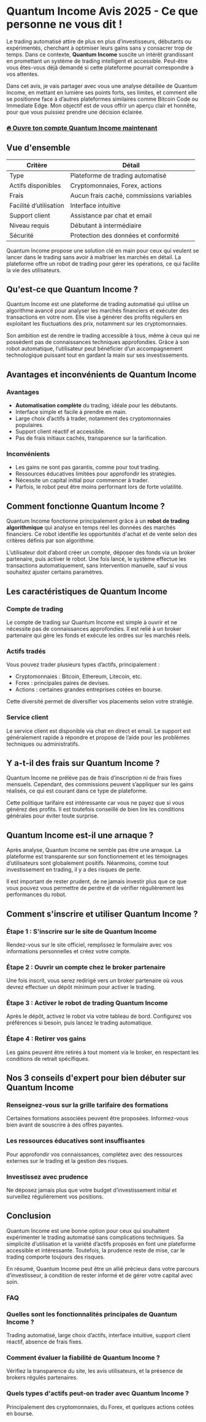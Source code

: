# Quantum Income Avis 2025 - Ce que personne ne vous dit !
 

Le trading automatisé attire de plus en plus d’investisseurs, débutants ou expérimentés, cherchant à optimiser leurs gains sans y consacrer trop de temps. Dans ce contexte, **Quantum Income** suscite un intérêt grandissant en promettant un système de trading intelligent et accessible. Peut-être vous êtes-vous déjà demandé si cette plateforme pourrait correspondre à vos attentes.

Dans cet avis, je vais partager avec vous une analyse détaillée de Quantum Income, en mettant en lumière ses points forts, ses limites, et comment elle se positionne face à d’autres plateformes similaires comme Bitcoin Code ou Immediate Edge. Mon objectif est de vous offrir un aperçu clair et honnête, pour que vous puissiez prendre une décision éclairée.

### [🔥 Ouvre ton compte Quantum Income maintenant](https://is.gd/fXwJzs)
## Vue d'ensemble

| Critère                | Détail                                  |
|------------------------|----------------------------------------|
| Type                   | Plateforme de trading automatisé       |
| Actifs disponibles     | Cryptomonnaies, Forex, actions         |
| Frais                  | Aucun frais caché, commissions variables|
| Facilité d’utilisation | Interface intuitive                     |
| Support client         | Assistance par chat et email            |
| Niveau requis          | Débutant à intermédiaire                |
| Sécurité               | Protection des données et conformité    |

Quantum Income propose une solution clé en main pour ceux qui veulent se lancer dans le trading sans avoir à maîtriser les marchés en détail. La plateforme offre un robot de trading pour gérer les opérations, ce qui facilite la vie des utilisateurs.

## Qu'est-ce que Quantum Income ?

Quantum Income est une plateforme de trading automatisé qui utilise un algorithme avancé pour analyser les marchés financiers et exécuter des transactions en votre nom. Elle vise à générer des profits réguliers en exploitant les fluctuations des prix, notamment sur les cryptomonnaies.

Son ambition est de rendre le trading accessible à tous, même à ceux qui ne possèdent pas de connaissances techniques approfondies. Grâce à son robot automatique, l’utilisateur peut bénéficier d’un accompagnement technologique puissant tout en gardant la main sur ses investissements.

## Avantages et inconvénients de Quantum Income

### Avantages

- **Automatisation complète** du trading, idéale pour les débutants.
- Interface simple et facile à prendre en main.
- Large choix d’actifs à trader, notamment des cryptomonnaies populaires.
- Support client réactif et accessible.
- Pas de frais initiaux cachés, transparence sur la tarification.

### Inconvénients

- Les gains ne sont pas garantis, comme pour tout trading.
- Ressources éducatives limitées pour approfondir les stratégies.
- Nécessite un capital initial pour commencer à trader.
- Parfois, le robot peut être moins performant lors de forte volatilité.

## Comment fonctionne Quantum Income ?

Quantum Income fonctionne principalement grâce à un **robot de trading algorithmique** qui analyse en temps réel les données des marchés financiers. Ce robot identifie les opportunités d'achat et de vente selon des critères définis par son algorithme.

L’utilisateur doit d’abord créer un compte, déposer des fonds via un broker partenaire, puis activer le robot. Une fois lancé, le système effectue les transactions automatiquement, sans intervention manuelle, sauf si vous souhaitez ajuster certains paramètres.

## Les caractéristiques de Quantum Income

### Compte de trading

Le compte de trading sur Quantum Income est simple à ouvrir et ne nécessite pas de connaissances approfondies. Il est relié à un broker partenaire qui gère les fonds et exécute les ordres sur les marchés réels.

### Actifs tradés

Vous pouvez trader plusieurs types d’actifs, principalement :

- Cryptomonnaies : Bitcoin, Ethereum, Litecoin, etc.
- Forex : principales paires de devises.
- Actions : certaines grandes entreprises cotées en bourse.

Cette diversité permet de diversifier vos placements selon votre stratégie.

### Service client

Le service client est disponible via chat en direct et email. Le support est généralement rapide à répondre et propose de l’aide pour les problèmes techniques ou administratifs.

## Y a-t-il des frais sur Quantum Income ?

Quantum Income ne prélève pas de frais d’inscription ni de frais fixes mensuels. Cependant, des commissions peuvent s’appliquer sur les gains réalisés, ce qui est courant dans ce type de plateforme.

Cette politique tarifaire est intéressante car vous ne payez que si vous générez des profits. Il est toutefois conseillé de bien lire les conditions générales pour éviter toute surprise.

## Quantum Income est-il une arnaque ?

Après analyse, Quantum Income ne semble pas être une arnaque. La plateforme est transparente sur son fonctionnement et les témoignages d’utilisateurs sont globalement positifs. Néanmoins, comme tout investissement en trading, il y a des risques de perte.

Il est important de rester prudent, de ne jamais investir plus que ce que vous pouvez vous permettre de perdre et de vérifier régulièrement les performances du robot.

## Comment s'inscrire et utiliser Quantum Income ?

### Étape 1 : S'inscrire sur le site de Quantum Income

Rendez-vous sur le site officiel, remplissez le formulaire avec vos informations personnelles et créez votre compte.

### Étape 2 : Ouvrir un compte chez le broker partenaire

Une fois inscrit, vous serez redirigé vers un broker partenaire où vous devrez effectuer un dépôt minimum pour activer le trading.

### Étape 3 : Activer le robot de trading Quantum Income

Après le dépôt, activez le robot via votre tableau de bord. Configurez vos préférences si besoin, puis lancez le trading automatique.

### Étape 4 : Retirer vos gains

Les gains peuvent être retirés à tout moment via le broker, en respectant les conditions de retrait spécifiques.

## Nos 3 conseils d'expert pour bien débuter sur Quantum Income

### Renseignez-vous sur la grille tarifaire des formations

Certaines formations associées peuvent être proposées. Informez-vous bien avant de souscrire à des offres payantes.

### Les ressources éducatives sont insuffisantes

Pour approfondir vos connaissances, complétez avec des ressources externes sur le trading et la gestion des risques.

### Investissez avec prudence

Ne déposez jamais plus que votre budget d’investissement initial et surveillez régulièrement vos positions.

## Conclusion

Quantum Income est une bonne option pour ceux qui souhaitent expérimenter le trading automatisé sans complications techniques. Sa simplicité d’utilisation et la variété d’actifs proposés en font une plateforme accessible et intéressante. Toutefois, la prudence reste de mise, car le trading comporte toujours des risques.

En résumé, Quantum Income peut être un allié précieux dans votre parcours d’investisseur, à condition de rester informé et de gérer votre capital avec soin.

### FAQ

### Quelles sont les fonctionnalités principales de Quantum Income ?

Trading automatisé, large choix d’actifs, interface intuitive, support client réactif, absence de frais fixes.

### Comment évaluer la fiabilité de Quantum Income ?

Vérifiez la transparence du site, les avis utilisateurs, et la présence de brokers régulés partenaires.

### Quels types d'actifs peut-on trader avec Quantum Income ?

Principalement des cryptomonnaies, du Forex, et quelques actions cotées en bourse.